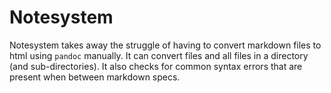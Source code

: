 # Notesystem
Notesystem takes away the struggle of having to convert markdown files to html using `pandoc` manually.
It can convert files and all files in a directory (and sub-directories). It also checks for common syntax errors that are present when between markdown specs.
